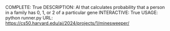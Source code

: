 COMPLETE: True
DESCRIPTION: AI that calculates probability that a person in a family has 0, 1, or 2 of a particular gene
INTERACTIVE: True
USAGE: python runner.py
URL: https://cs50.harvard.edu/ai/2024/projects/1/minesweeper/
